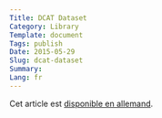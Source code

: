 ```yaml
---
Title: DCAT Dataset
Category: Library
Template: document
Tags: publish
Date: 2015-05-29
Slug: dcat-dataset
Summary:
Lang: fr
---
```


Cet article est [disponible en allemand](/de/library/dcat-dataset).
